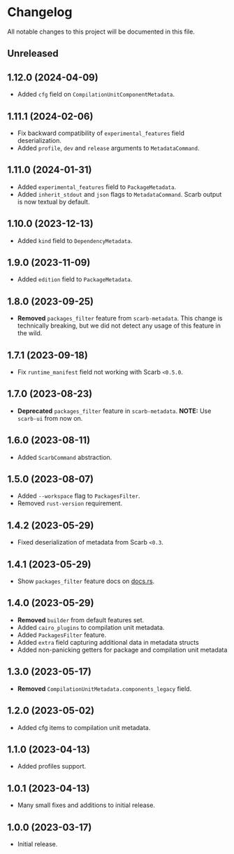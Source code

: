 # Changelog

All notable changes to this project will be documented in this file.

## Unreleased

## 1.12.0 (2024-04-09)

- Added `cfg` field on `CompilationUnitComponentMetadata`.

## 1.11.1 (2024-02-06)

- Fix backward compatibility of `experimental_features` field deserialization.
- Added `profile`, `dev` and `release` arguments to `MetadataCommand`.

## 1.11.0 (2024-01-31)

- Added `experimental_features` field to `PackageMetadata`.
- Added `inherit_stdout` and `json` flags to `MetadataCommand`. Scarb output is now textual by default.

## 1.10.0 (2023-12-13)

- Added `kind` field to `DependencyMetadata`.

## 1.9.0 (2023-11-09)

- Added `edition` field to `PackageMetadata`.

## 1.8.0 (2023-09-25)

- **Removed** `packages_filter` feature from `scarb-metadata`. This change is technically breaking, but we did not detect any usage of this feature in the wild.

## 1.7.1 (2023-09-18)

- Fix `runtime_manifest` field not working with Scarb `<0.5.0`.

## 1.7.0 (2023-08-23)

- **Deprecated** `packages_filter` feature in `scarb-metadata`. **NOTE:** Use `scarb-ui` from now on.

## 1.6.0 (2023-08-11)

- Added `ScarbCommand` abstraction.

## 1.5.0 (2023-08-07)

- Added `--workspace` flag to `PackagesFilter`.
- Removed `rust-version` requirement.

## 1.4.2 (2023-05-29)

- Fixed deserialization of metadata from Scarb `<0.3`.

## 1.4.1 (2023-05-29)

- Show `packages_filter` feature docs on [docs.rs](https://docs.rs).

## 1.4.0 (2023-05-29)

- **Removed** `builder` from default features set.
- Added `cairo_plugins` to compilation unit metadata.
- Added `PackagesFilter` feature.
- Added `extra` field capturing additional data in metadata structs
- Added non-panicking getters for package and compilation unit metadata

## 1.3.0 (2023-05-17)

- **Removed** `CompilationUnitMetadata.components_legacy` field.

## 1.2.0 (2023-05-02)

- Added cfg items to compilation unit metadata.

## 1.1.0 (2023-04-13)

- Added profiles support.

## 1.0.1 (2023-04-13)

- Many small fixes and additions to initial release.

## 1.0.0 (2023-03-17)

- Initial release.
